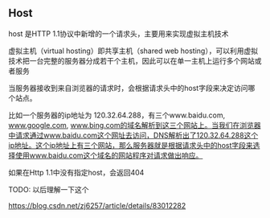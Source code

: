 ## Host

host 是HTTP 1.1协议中新增的一个请求头，主要用来实现虚拟主机技术

虚拟主机（virtual hosting）即共享主机（shared web hosting），可以利用虚拟技术把一台完整的服务器分成若干个主机，因此可以在单一主机上运行多个网站或者服务

当服务器接收到来自浏览器的请求时，会根据请求头中的host字段来决定访问哪个站点。

比如一个服务器的ip地址为 120.32.64.288，有三个www.baidu.com, www.google.com, www.bing.com的域名解析到这三个网站上。当我们在浏览器中请求通过www.baidu.com这个网址去访问，DNS解析出了120.32.64.288这个ip地址。这个ip地址上有三个网站，那么服务器就是根据请求头中的host字段来选择使用www.baidu.com这个域名的网站程序对请求做出响应。

如果在Http 1.1中没有指定host，会返回404



TODO: 以后理解一下这个

https://blog.csdn.net/zj6257/article/details/83012282